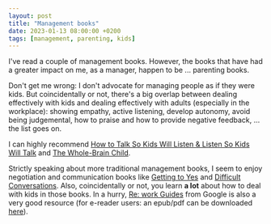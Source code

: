 ```yaml
---
layout: post
title: "Management books"
date: 2023-01-13 08:00:00 +0200
tags: [management, parenting, kids]
---
```


I've read a couple of management books. However, the books that have had a greater impact on me, as a manager, happen to be ... parenting books. 

Don't get me wrong: I don't advocate for managing people as if they were kids. But coincidentally or not, there's a big overlap between dealing effectively with kids and dealing effectively with adults (especially in the workplace): showing empathy, active listening, develop autonomy, avoid being judgemental, how to praise and how to provide negative feedback, ... the list goes on.

I can highly recommend [How to Talk So Kids Will Listen & Listen So Kids Will Talk](https://www.goodreads.com/book/show/769016.How_to_Talk_So_Kids_Will_Listen_Listen_So_Kids_Will_Talk)
and [The Whole-Brain Child](https://www.goodreads.com/book/show/10353369-the-whole-brain-child). 

Strictly speaking about more traditional management books, I seem to enjoy negotiation and communication books like [Getting to Yes](https://www.goodreads.com/book/show/313605.Getting_to_Yes) and [Difficult Conversations](https://www.goodreads.com/book/show/774088.Difficult_Conversations). Also, coincidentally or not, you learn **a lot** about how to deal with kids in those books. In a hurry, [Re: work Guides](https://rework.withgoogle.com/guides/) from Google is also a very good resource (for e-reader users: an epub/pdf can be downloaded [here](https://github.com/daniperez/rework/releases)).
